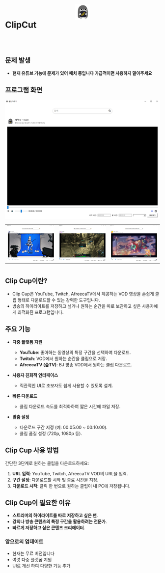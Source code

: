 <h1 style="padding: unset; border: unset;">
    <img src="https://github.com/whynull02/clip_app/blob/main/image/clip_cut.png" width="50" height="50" style="display: block; margin-top: 10px; margin-left: auto; margin-right: auto;">
    <span>ClipCut</span>
</h1>



<br/>
<br/>

## 문제 발생

- **현재 유튜브 기능에 문제가 있어 패치 중입니다 가급적이면 사용하지 말아주세요**

## 프로그램 화면
<img src="https://github.com/whynull02/clip_app/blob/main/image/1.png">
<table>
    <tr>
        <td>
            <img src="https://github.com/whynull02/clip_app/blob/main/image/2.png">
        </td>
        <td>
            <img src="https://github.com/whynull02/clip_app/blob/main/image/3.png">
        </td>
        <td>
            <img src="https://github.com/whynull02/clip_app/blob/main/image/4.png">
        </td>
    </tr>
</table>

#

## Clip Cup이란?
- Clip Cup은 YouTube, Twitch, AfreecaTV에서 제공하는 VOD 영상을 손쉽게 클립 형태로 다운로드할 수 있는 강력한 도구입니다.
- 방송의 하이라이트를 저장하고 싶거나 원하는 순간을 따로 보관하고 싶은 사용자에게 최적화된 프로그램입니다.


## 주요 기능
- **다중 플랫폼 지원**
    - **YouTube**: 좋아하는 동영상의 특정 구간을 선택하여 다운로드.
    - **Twitch**: VOD에서 원하는 순간을 클립으로 저장.
    - **AfreecaTV (숲TV)**: BJ 방송 VOD에서 원하는 클립 다운로드.
  
- **사용자 친화적 인터페이스**
    - 직관적인 UI로 초보자도 쉽게 사용할 수 있도록 설계.
  
- **빠른 다운로드**
    - 클립 다운로드 속도를 최적화하여 짧은 시간에 파일 저장.
  
- **맞춤 설정**
    - 다운로드 구간 지정 (예: 00:05:00 ~ 00:10:00).
    - 클립 품질 설정 (720p, 1080p 등).


## Clip Cup 사용 방법
간단한 3단계로 원하는 클립을 다운로드하세요:
1. **URL 입력**: YouTube, Twitch, AfreecaTV VOD의 URL을 입력.
2. **구간 설정**: 다운로드할 시작 및 종료 시간을 지정.
3. **다운로드 시작**: 클릭 한 번으로 원하는 클립이 내 PC에 저장됩니다.


## Clip Cup이 필요한 이유
- **스트리머의 하이라이트를 따로 저장하고 싶은 팬**.
- **강의나 방송 콘텐츠의 특정 구간을 활용하려는 전문가**.
- **빠르게 저장하고 싶은 콘텐츠 크리에이터**.


### 앞으로의 업데이트
- 현재는 무료 버전입니다
- 여럿 다중 플랫폼 지원
- UI르 개선 하여 다양한 기능 추가





[Releases]: https://github.com/whynull02/clip_app/releases
